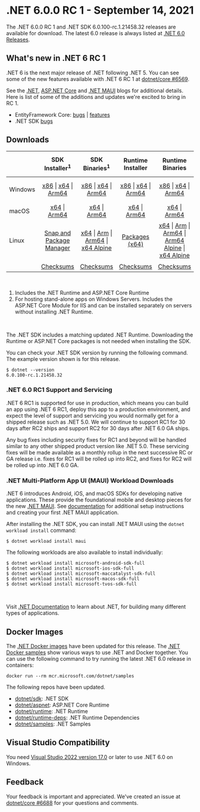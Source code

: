 # .NET 6.0.0 RC 1 - September 14, 2021

The .NET 6.0.0 RC 1 and .NET SDK 6.0.100-rc.1.21458.32 releases are available for download. The latest 6.0 release is always listed at [.NET 6.0 Releases](../README.md).

## What's new in .NET 6 RC 1

.NET 6 is the next major release of .NET following .NET 5. You can see some of the new features available with .NET 6 RC 1 at [dotnet/core #6569](https://github.com/dotnet/core/issues/6569).

See the [.NET][dotnet-blog], [ASP.NET Core][aspnet-blog] and [.NET MAUI][maui-blog] blogs for additional details.
Here is list of some of the additions and updates we're excited to bring in RC 1. 

* EntityFramework Core: [bugs][ef_bugs] | [features][ef_features]
* .NET SDK [bugs][sdk_bugs]

## Downloads

|           | SDK Installer<sup>1</sup>                        | SDK Binaries<sup>1</sup>                 | Runtime Installer                                        | Runtime Binaries                                 | ASP.NET Core Runtime           |Windows Desktop Runtime          |
| --------- | :------------------------------------------:     | :----------------------:                 | :---------------------------:                            | :-------------------------:                      | :-----------------:            | :-----------------:            |
| Windows   | [x86][dotnet-sdk-win-x86.exe] \| [x64][dotnet-sdk-win-x64.exe] \| [Arm64][dotnet-sdk-win-arm64.exe] | [x86][dotnet-sdk-win-x86.zip] \| [x64][dotnet-sdk-win-x64.zip] \|  [Arm64][dotnet-sdk-win-arm64.zip] | [x86][dotnet-runtime-win-x86.exe] \| [x64][dotnet-runtime-win-x64.exe] \| [Arm64][dotnet-runtime-win-arm64.exe] | [x86][dotnet-runtime-win-x86.zip] \| [x64][dotnet-runtime-win-x64.zip] \| [Arm64][dotnet-runtime-win-arm64.zip] | [x86][aspnetcore-runtime-win-x86.exe] \| [x64][aspnetcore-runtime-win-x64.exe] \|<br> [Hosting Bundle][dotnet-hosting-win.exe]<sup>2</sup> | [x86][windowsdesktop-runtime-win-x86.exe] \| [x64][windowsdesktop-runtime-win-x64.exe] \| [Arm64][windowsdesktop-runtime-win-Arm64.exe] |
| macOS     | [x64][dotnet-sdk-osx-x64.pkg] \| [Arm64][dotnet-sdk-osx-arm64.pkg] | [x64][dotnet-sdk-osx-x64.tar.gz]  \| [Arm64][dotnet-sdk-osx-arm64.tar.gz]  | [x64][dotnet-runtime-osx-x64.pkg] \| [Arm64][dotnet-runtime-osx-arm64.pkg] | [x64][dotnet-runtime-osx-x64.tar.gz] \| [Arm64][dotnet-runtime-osx-arm64.tar.gz] | [x64][aspnetcore-runtime-osx-x64.tar.gz] \| [Arm64][aspnetcore-runtime-osx-arm64.tar.gz]  | - |<sup>1</sup>
| Linux     |  [Snap and Package Manager](../install-linux.md) | [x64][dotnet-sdk-linux-x64.tar.gz] \| [Arm][dotnet-sdk-linux-arm.tar.gz] \| [Arm64][dotnet-sdk-linux-arm64.tar.gz] \| [x64 Alpine][dotnet-sdk-linux-musl-x64.tar.gz] | [Packages (x64)][linux-packages] | [x64][dotnet-runtime-linux-x64.tar.gz] \| [Arm][dotnet-runtime-linux-arm.tar.gz] \| [Arm64][dotnet-runtime-linux-arm64.tar.gz] \| [Arm64 Alpine][dotnet-runtime-linux-musl-arm64.tar.gz] \| [x64 Alpine][dotnet-runtime-linux-musl-x64.tar.gz] | [x64][aspnetcore-runtime-linux-x64.tar.gz]<sup>1</sup>  \| [Arm][aspnetcore-runtime-linux-arm.tar.gz] \| [Arm64][aspnetcore-runtime-linux-arm64.tar.gz]<sup>1</sup>  \| [x64 Alpine][aspnetcore-runtime-linux-musl-x64.tar.gz] \| [Arm64 Alpine][aspnetcore-runtime-linux-musl-arm64.tar.gz] | - | <sup>1</sup> |
|  | [Checksums][checksums-sdk]                             | [Checksums][checksums-sdk]                                      | [Checksums][checksums-runtime]                             | [Checksums][checksums-runtime]  | [Checksums][checksums-runtime]  | [Checksums][checksums-runtime]

</br>

1. Includes the .NET Runtime and ASP.NET Core Runtime
2. For hosting stand-alone apps on Windows Servers. Includes the ASP.NET Core Module for IIS and can be installed separately on servers without installing .NET Runtime.

</br>

The .NET SDK includes a matching updated .NET Runtime. Downloading the Runtime or ASP.NET Core packages is not needed when installing the SDK.

You can check your .NET SDK version by running the following command. The example version shown is for this release.

```console
$ dotnet --version
6.0.100-rc.1.21458.32
```
### .NET 6.0 RC1 Support and Servicing
 
.NET 6 RC1 is supported for use in production, which means you can build an app using .NET 6 RC1, deploy this app to a production environment, and expect the level of support and servicing you would normally get for a shipped release such as .NET 5.0. We will continue to support RC1 for 30 days after RC2 ships and support RC2 for 30 days after .NET 6.0 GA ships.
 
Any bug fixes including security fixes for RC1 and beyond will be handled similar to any other shipped product version like .NET 5.0. These servicing fixes will be made available as a monthly rollup in the next successive RC or GA release i.e. fixes for RC1 will be rolled up into RC2, and fixes for RC2 will be rolled up into .NET 6.0 GA.


### .NET Multi-Platform App UI (MAUI) Workload Downloads

.NET 6 introduces Android, iOS, and macOS SDKs for developing native applications. These provide the foundational mobile and desktop pieces for the new [.NET MAUI](https://github.com/dotnet/maui). See [documentation](https://docs.microsoft.com/dotnet/maui/get-started/installation) for additional setup instructions and creating your first .NET MAUI application.

After installing the .NET SDK, you can install .NET MAUI using the `dotnet workload install` command:

```console
$ dotnet workload install maui
```

The following workloads are also available to install individually:

```console
$ dotnet workload install microsoft-android-sdk-full
$ dotnet workload install microsoft-ios-sdk-full
$ dotnet workload install microsoft-maccatalyst-sdk-full
$ dotnet workload install microsoft-macos-sdk-full
$ dotnet workload install microsoft-tvos-sdk-full
```

</br>

Visit [.NET Documentation](https://docs.microsoft.com/dotnet/core/) to learn about .NET, for building many different types of applications.


## Docker Images

The [.NET Docker images](https://hub.docker.com/_/microsoft-dotnet) have been updated for this release. The [.NET Docker samples](https://github.com/dotnet/dotnet-docker/blob/main/samples/README.md) show various ways to use .NET and Docker together. You can use the following command to try running the latest .NET 6.0 release in containers:

```console
docker run --rm mcr.microsoft.com/dotnet/samples
```

The following repos have been updated.

* [dotnet/sdk](https://hub.docker.com/_/microsoft-dotnet-sdk/): .NET SDK
* [dotnet/aspnet](https://hub.docker.com/_/microsoft-dotnet-aspnet/): ASP.NET Core Runtime
* [dotnet/runtime](https://hub.docker.com/_/microsoft-dotnet-runtime/): .NET Runtime
* [dotnet/runtime-deps](https://hub.docker.com/_/microsoft-dotnet-runtime-deps/): .NET Runtime Dependencies
* [dotnet/samples](https://hub.docker.com/_/microsoft-dotnet-samples/): .NET Samples


## Visual Studio Compatibility

You need [Visual Studio 2022 version 17.0](https://visualstudio.microsoft.com) or later to use .NET 6.0 on Windows. 


## Feedback

Your feedback is important and appreciated. We've created an issue at [dotnet/core #6688](https://github.com/dotnet/core/issues/6688) for your questions and comments.

[blob-runtime]: https://dotnetcli.blob.core.windows.net/dotnet/Runtime/
[blob-sdk]: https://dotnetcli.blob.core.windows.net/dotnet/Sdk/
[release-notes]: https://github.com/dotnet/core/blob/main/release-notes/6.0/preview/6.0.0-rc.1.md

[checksums-runtime]: https://dotnetcli.blob.core.windows.net/dotnet/checksums/6.0.0-rc.1-sha.txt
[checksums-sdk]: https://dotnetcli.blob.core.windows.net/dotnet/checksums/6.0.0-rc.1-sha.txt

[linux-install]: https://docs.microsoft.com/dotnet/core/install/linux
[linux-setup]: https://github.com/dotnet/core/blob/main/Documentation/linux-setup.md

[dotnet-blog]:  https://devblogs.microsoft.com/dotnet/announcing-net-6-rc1/
[aspnet-blog]: https://devblogs.microsoft.com/aspnet/asp-net-core-updates-in-net-6-rc-1
[maui-blog]: https://devblogs.microsoft.com/dotnet/update-on-dotnet-maui/
[ef_bugs]: https://github.com/dotnet/efcore/issues?q=is%3Aissue+milestone%3A6.0.0-rc1+is%3Aclosed+label%3Atype-bug
[ef_features]: https://github.com/dotnet/efcore/issues?q=is%3Aissue+milestone%3A6.0.0-rc1+is%3Aclosed+label%3Atype-enhancement

[aspnet_bugs]: https://github.com/aspnet/AspNetCore/issues?q=is%3Aissue+milestone%3A6.0.0-rc1+label%3ADone+label%3Abug
[aspnet_features]: https://github.com/aspnet/AspNetCore/issues?q=is%3Aissue+milestone%3A6.0.0-rc1+label%3ADone+label%3Aenhancement
[runtime_bugs]: https://github.com/dotnet/runtime/issues?utf8=%E2%9C%93&q=is%3Aissue+milestone%3A6.0+label%3Abug+
[runtime_features]: https://github.com/dotnet/runtime/issues?q=is%3Aissue+milestone%3A6.0+label%3Aenhancement

[sdk_bugs]: https://github.com/dotnet/sdk/issues?q=is%3Aissue+is%3Aclosed+milestone%3A6.0.1xx
[linux-packages]: ../install-linux.md


[//]: # ( Runtime 6.0.0-rc.1.21451.13)
[dotnet-runtime-linux-arm.tar.gz]: https://download.visualstudio.microsoft.com/download/pr/f9228cab-1f47-46b7-95cc-0fef4dd95d13/01999176d26d29be6c61893361b8fdff/dotnet-runtime-6.0.0-rc.1.21451.13-linux-arm.tar.gz
[dotnet-runtime-linux-arm64.tar.gz]: https://download.visualstudio.microsoft.com/download/pr/04bd577c-8d22-4391-8499-2f0b2a5bf77e/0a647176df8f0e261ae758cbc76fe4a2/dotnet-runtime-6.0.0-rc.1.21451.13-linux-arm64.tar.gz
[dotnet-runtime-linux-musl-arm.tar.gz]: https://download.visualstudio.microsoft.com/download/pr/b169bf68-3a49-4f73-990e-d3ac69fa4b82/13ff6544fd7c4ab8c8d93926e572cfe6/dotnet-runtime-6.0.0-rc.1.21451.13-linux-musl-arm.tar.gz
[dotnet-runtime-linux-musl-arm64.tar.gz]: https://download.visualstudio.microsoft.com/download/pr/21b3ae7d-2a13-492a-8b5f-7951c2f1e05a/4430f9610c0b70f4b6ab242e617be05f/dotnet-runtime-6.0.0-rc.1.21451.13-linux-musl-arm64.tar.gz
[dotnet-runtime-linux-musl-x64.tar.gz]: https://download.visualstudio.microsoft.com/download/pr/7fb6e05c-c1ae-43be-9266-e87e16e28134/33fd9eb37dd8cb0977f852768efae8ab/dotnet-runtime-6.0.0-rc.1.21451.13-linux-musl-x64.tar.gz
[dotnet-runtime-linux-x64.tar.gz]: https://download.visualstudio.microsoft.com/download/pr/73f6450e-cd5a-4617-84aa-60f220b84111/1008f4c316d3071b330db80e0501cc74/dotnet-runtime-6.0.0-rc.1.21451.13-linux-x64.tar.gz
[dotnet-runtime-osx-arm64.pkg]: https://download.visualstudio.microsoft.com/download/pr/ae555757-bdee-4124-9cfa-4bcf8e6c4b7c/713ed2ef4588002f18470e615a03f907/dotnet-runtime-6.0.0-rc.1.21451.13-osx-arm64.pkg
[dotnet-runtime-osx-arm64.tar.gz]: https://download.visualstudio.microsoft.com/download/pr/a9b050e1-4ded-4da5-b52e-360f3465baa7/f5dfe3a2bd777b5dec2fca6796452df0/dotnet-runtime-6.0.0-rc.1.21451.13-osx-arm64.tar.gz
[dotnet-runtime-osx-x64.pkg]: https://download.visualstudio.microsoft.com/download/pr/8bcf6158-61fc-4e4c-bfda-8f3723b3590d/9e21a5527ca29d20ca3868e4423c7d99/dotnet-runtime-6.0.0-rc.1.21451.13-osx-x64.pkg
[dotnet-runtime-osx-x64.tar.gz]: https://download.visualstudio.microsoft.com/download/pr/eb4b59e8-a8b9-4d56-b436-ec7a1959ad18/6d9621438ad92493592fe77d043be20a/dotnet-runtime-6.0.0-rc.1.21451.13-osx-x64.tar.gz
[dotnet-runtime-win-arm64.exe]: https://download.visualstudio.microsoft.com/download/pr/958c1ec5-a5a9-4d80-9c8c-f5357623bb37/8fdb59ae795b5aaba3c998f4b7f3961c/dotnet-runtime-6.0.0-rc.1.21451.13-win-arm64.exe
[dotnet-runtime-win-arm64.zip]: https://download.visualstudio.microsoft.com/download/pr/952a3b97-b90a-4c81-a458-ecd797ec5636/73c0adbb16ec7e3704d6b54c657bae1e/dotnet-runtime-6.0.0-rc.1.21451.13-win-arm64.zip
[dotnet-runtime-win-x64.exe]: https://download.visualstudio.microsoft.com/download/pr/c339c882-fb6c-4bb2-8d0f-8b00a3888173/658a12c7a9f5cb1e2d3cbd461d0fa6f0/dotnet-runtime-6.0.0-rc.1.21451.13-win-x64.exe
[dotnet-runtime-win-x64.zip]: https://download.visualstudio.microsoft.com/download/pr/5c9f9af0-33ff-4664-b2ac-510714e15e65/9cfaee0103bf2e854e6ba5e31b499a0c/dotnet-runtime-6.0.0-rc.1.21451.13-win-x64.zip
[dotnet-runtime-win-x86.exe]: https://download.visualstudio.microsoft.com/download/pr/3bc0872e-959e-4050-8ed1-51bbe6b4e1e0/aa47b195975c17881b0365944aa4833d/dotnet-runtime-6.0.0-rc.1.21451.13-win-x86.exe
[dotnet-runtime-win-x86.zip]: https://download.visualstudio.microsoft.com/download/pr/821f45f6-82a9-4906-be74-ee54c7216177/f02a0c5b7181a37008c71c925f4782c7/dotnet-runtime-6.0.0-rc.1.21451.13-win-x86.zip

[//]: # ( WindowsDesktop 6.0.0-rc.1.21451.3)
[windowsdesktop-runtime-win-arm64.exe]: https://download.visualstudio.microsoft.com/download/pr/952da6cc-c2b4-4877-aa38-e94904363e2c/fbbd01aebcf520c6d74c7d106bd52fa1/windowsdesktop-runtime-6.0.0-rc.1.21451.3-win-arm64.exe
[windowsdesktop-runtime-win-x64.exe]: https://download.visualstudio.microsoft.com/download/pr/c34690c7-0789-4f53-a85c-b90aa9c838ba/c915929012b39b732ba28b4a07e14b8a/windowsdesktop-runtime-6.0.0-rc.1.21451.3-win-x64.exe
[windowsdesktop-runtime-win-x86.exe]: https://download.visualstudio.microsoft.com/download/pr/a69ab5f3-ac3e-4cb2-9a01-c64299c1f0d4/94ebbcf5c69df0298ac70724da28fca6/windowsdesktop-runtime-6.0.0-rc.1.21451.3-win-x86.exe

[//]: # ( ASP 6.0.0-rc.1.21452.15)
[aspnetcore-runtime-linux-arm.tar.gz]: https://download.visualstudio.microsoft.com/download/pr/6aaf7472-0cce-4dc4-bf5e-2269da8cc041/20580233f0e8d5a5440d7db726d12416/aspnetcore-runtime-6.0.0-rc.1.21452.15-linux-arm.tar.gz
[aspnetcore-runtime-linux-arm64.tar.gz]: https://download.visualstudio.microsoft.com/download/pr/26f49348-ec57-49e8-b605-3967a59c0d92/510f0711fffc87a2d536406d7e843908/aspnetcore-runtime-6.0.0-rc.1.21452.15-linux-arm64.tar.gz
[aspnetcore-runtime-linux-musl-arm.tar.gz]: https://download.visualstudio.microsoft.com/download/pr/d44a4190-4526-4d5d-97c7-e3bbdf317278/ec95a075d4df3983830d051b14f42d96/aspnetcore-runtime-6.0.0-rc.1.21452.15-linux-musl-arm.tar.gz
[aspnetcore-runtime-linux-musl-arm64.tar.gz]: https://download.visualstudio.microsoft.com/download/pr/136204b6-c685-4b5b-8d2a-6d3743e659fb/5883f697c9ca91c5afd7686e4d5226ff/aspnetcore-runtime-6.0.0-rc.1.21452.15-linux-musl-arm64.tar.gz
[aspnetcore-runtime-linux-musl-x64.tar.gz]: https://download.visualstudio.microsoft.com/download/pr/0ac354f4-9076-4254-9842-cea799393c7d/b8f47327c38639362cd42e4321f4b392/aspnetcore-runtime-6.0.0-rc.1.21452.15-linux-musl-x64.tar.gz
[aspnetcore-runtime-linux-x64.tar.gz]: https://download.visualstudio.microsoft.com/download/pr/e9095f79-357a-4497-b3ba-e8185c6eba0d/fddccdf4461763768811fdf87b5f20d9/aspnetcore-runtime-6.0.0-rc.1.21452.15-linux-x64.tar.gz
[aspnetcore-runtime-osx-arm64.tar.gz]: https://download.visualstudio.microsoft.com/download/pr/6aeecd89-b8b6-47b8-a38c-cfe6f52325cd/df060d97aeaaee6c361987de81198425/aspnetcore-runtime-6.0.0-rc.1.21452.15-osx-arm64.tar.gz
[aspnetcore-runtime-osx-x64.tar.gz]: https://download.visualstudio.microsoft.com/download/pr/42ea9052-db98-425e-ae9c-3a2aeb0275f7/308d109019cdb4578ec94d697ee48b48/aspnetcore-runtime-6.0.0-rc.1.21452.15-osx-x64.tar.gz
[aspnetcore-runtime-win-arm64.zip]: https://download.visualstudio.microsoft.com/download/pr/569d2d06-1c57-4117-baaf-7c5ce422ab7b/a0b80af2fd0a28570dc24019e65efd8e/aspnetcore-runtime-6.0.0-rc.1.21452.15-win-arm64.zip
[aspnetcore-runtime-win-x64.exe]: https://download.visualstudio.microsoft.com/download/pr/f7f6b15e-9b75-46f3-b88a-dbfc4e4f4663/29670f0b3f2283e8d23eadf5b69bbccb/aspnetcore-runtime-6.0.0-rc.1.21452.15-win-x64.exe
[aspnetcore-runtime-win-x64.zip]: https://download.visualstudio.microsoft.com/download/pr/5982a3a4-8fad-42d4-88ad-de225c2c649d/1466da352753f9672ef0345388c99b65/aspnetcore-runtime-6.0.0-rc.1.21452.15-win-x64.zip
[aspnetcore-runtime-win-x86.exe]: https://download.visualstudio.microsoft.com/download/pr/a8ca3047-1bda-4c58-b5c1-607c88a97b52/73864db5154416b88200562e03aede14/aspnetcore-runtime-6.0.0-rc.1.21452.15-win-x86.exe
[aspnetcore-runtime-win-x86.zip]: https://download.visualstudio.microsoft.com/download/pr/4b7b32b8-0a3f-48e0-877a-6deffbe3447b/250ca53b38d65aedbfd4863ce75e28b3/aspnetcore-runtime-6.0.0-rc.1.21452.15-win-x86.zip
[dotnet-hosting-win.exe]: https://download.visualstudio.microsoft.com/download/pr/d047c38a-187b-4ce6-a3ef-9308c3fbcfc4/bbb72412711ce8726bd2eabb82c298d0/dotnet-hosting-6.0.0-rc.1.21452.15-win.exe

[//]: # ( SDK 6.0.100-rc.1.21458.32)
[dotnet-sdk-linux-arm.tar.gz]: https://download.visualstudio.microsoft.com/download/pr/5156a2cf-157d-4517-afb9-766699df8b74/077a3e0570f64d72ee2d2c72dd6b9c80/dotnet-sdk-6.0.100-rc.1.21458.32-linux-arm.tar.gz
[dotnet-sdk-linux-arm64.tar.gz]: https://download.visualstudio.microsoft.com/download/pr/18b0aaba-3d6c-4051-8694-eac3439d070d/a2848819e18f2e84657ddd4c98aee02d/dotnet-sdk-6.0.100-rc.1.21458.32-linux-arm64.tar.gz
[dotnet-sdk-linux-musl-arm.tar.gz]: https://download.visualstudio.microsoft.com/download/pr/60997a7f-bcce-4fbd-8bed-ce3c582037a9/457c093fc879e6220c446d262915d91a/dotnet-sdk-6.0.100-rc.1.21458.32-linux-musl-arm.tar.gz
[dotnet-sdk-linux-musl-arm64.tar.gz]: https://download.visualstudio.microsoft.com/download/pr/45b5619d-a5d6-4b7d-9606-4839f9b4c57f/08dd27c4c2e4ade2dd03e8e905ef007b/dotnet-sdk-6.0.100-rc.1.21458.32-linux-musl-arm64.tar.gz
[dotnet-sdk-linux-musl-x64.tar.gz]: https://download.visualstudio.microsoft.com/download/pr/e10e483a-7d17-4b88-852b-dcf4c5d4b739/de4a0f8194756585bb6911124f2d33ab/dotnet-sdk-6.0.100-rc.1.21458.32-linux-musl-x64.tar.gz
[dotnet-sdk-linux-x64.tar.gz]: https://download.visualstudio.microsoft.com/download/pr/4880c5a4-9c22-47a7-b298-651f1294a385/795f7828d8684059705e625b33027f89/dotnet-sdk-6.0.100-rc.1.21458.32-linux-x64.tar.gz
[dotnet-sdk-osx-arm64.pkg]: https://download.visualstudio.microsoft.com/download/pr/683df0cc-56c1-4cb8-a748-e993034221a6/11781a3e75d6749b0e588c5410915e75/dotnet-sdk-6.0.100-rc.1.21458.32-osx-arm64.pkg
[dotnet-sdk-osx-arm64.tar.gz]: https://download.visualstudio.microsoft.com/download/pr/2134848e-8e38-4972-be58-651d14eea4d1/39285d2895afc13c7870fc3754609c3f/dotnet-sdk-6.0.100-rc.1.21458.32-osx-arm64.tar.gz
[dotnet-sdk-osx-x64.pkg]: https://download.visualstudio.microsoft.com/download/pr/cade10b2-d8f7-443a-89f0-33339849fe7b/14ef830b7edb0234234b1b8203ceea81/dotnet-sdk-6.0.100-rc.1.21458.32-osx-x64.pkg
[dotnet-sdk-osx-x64.tar.gz]: https://download.visualstudio.microsoft.com/download/pr/16aa722f-f5c2-4581-b186-4b301a8b491a/28e869ab60322775181c2f575916fb2c/dotnet-sdk-6.0.100-rc.1.21458.32-osx-x64.tar.gz
[dotnet-sdk-win-arm64.exe]: https://download.visualstudio.microsoft.com/download/pr/d22b5f75-c123-44ac-91a0-8191b7f20572/cee78695f343d8963f93af29635c0ce4/dotnet-sdk-6.0.100-rc.1.21458.32-win-arm64.exe
[dotnet-sdk-win-arm64.zip]: https://download.visualstudio.microsoft.com/download/pr/3486b5e8-514e-4042-8ba2-b8a83e594e5c/f6f2b62929ca92ca1bd0178851509223/dotnet-sdk-6.0.100-rc.1.21458.32-win-arm64.zip
[dotnet-sdk-win-x64.exe]: https://download.visualstudio.microsoft.com/download/pr/3a85672a-1662-4a71-b781-d103ce66c465/b074f9908930fb2266aaf9f3da166386/dotnet-sdk-6.0.100-rc.1.21458.32-win-x64.exe
[dotnet-sdk-win-x64.zip]: https://download.visualstudio.microsoft.com/download/pr/575db146-cef0-45f8-8517-c874d62deac7/c63b8d10cc85f237f1a56935d0e85895/dotnet-sdk-6.0.100-rc.1.21458.32-win-x64.zip
[dotnet-sdk-win-x86.exe]: https://download.visualstudio.microsoft.com/download/pr/1f5f4e58-82b6-48e6-8d4d-607556294a21/c3bc9c334581b82c98cbdb2691a6ffd0/dotnet-sdk-6.0.100-rc.1.21458.32-win-x86.exe
[dotnet-sdk-win-x86.zip]: https://download.visualstudio.microsoft.com/download/pr/a8ba8848-5bfa-4025-9a83-06608604f454/4d6290313d77cbfdfe416945806e6c1a/dotnet-sdk-6.0.100-rc.1.21458.32-win-x86.zip
